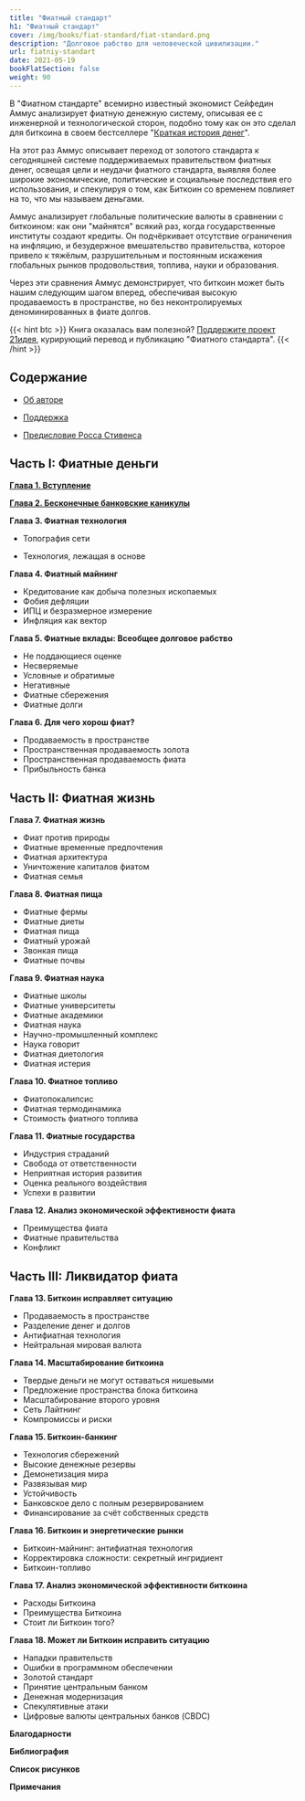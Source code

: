 ```yaml
---
title: "Фиатный стандарт"
h1: "Фиатный стандарт"
cover: /img/books/fiat-standard/fiat-standard.png
description: "Долговое рабство для человеческой цивилизации."
url: fiatniy-standart
date: 2021-05-19
bookFlatSection: false
weight: 90
--- 
```


В "Фиатном стандарте" всемирно известный экономист Сейфедин Аммус анализирует фиатную денежную систему, описывая ее с инженерной и технологической сторон, подобно тому как он это сделал для биткоина в своем бестселлере "[Краткая история денег](/bitcoin-standard/)".

На этот раз Аммус описывает переход от золотого стандарта к сегодняшней системе поддерживаемых правительством фиатных денег, освещая цели и неудачи фиатного стандарта, выявляя более широкие экономические, политические и социальные последствия его использования, и спекулируя о том, как Биткоин со временем повлияет на то, что мы называем деньгами.

Аммус анализирует глобальные политические валюты в сравнении с биткоином: как они "майнятся" всякий раз, когда государственные институты создают кредиты. Он подчёркивает отсутствие ограничения на инфляцию, и безудержное вмешательство правительства, которое привело к тяжёлым, разрушительным и постоянным искажения глобальных рынков продовольствия, топлива, науки и образования.

Через эти сравнения Аммус демонстрирует, что биткоин может быть нашим следующим шагом вперед, обеспечивая высокую продаваемость в пространстве, но без неконтролируемых деноминированных в фиате долгов. 

{{< hint btc >}}
Книга оказалась вам полезной? [Поддержите проект 21идея](/contribute), курирующий перевод и публикацию "Фиатного стандарта".
{{< /hint >}}

## Содержание

- [Об авторе](/fiatniy-standart/support) 

- [Поддержка](/fiatniy-standart/support#поддержка) 

- [Предисловие Росса Стивенса](/fiatniy-standart/foreword)

## Часть I: Фиатные деньги

[__Глава 1. Вступление__](/fiatniy-standart/1)

[__Глава 2. Бесконечные банковские каникулы__](/fiatniy-standart/2)

__Глава 3. Фиатная технология__

- Топография сети

- Технология, лежащая в основе

__Глава 4. Фиатный майнинг__

- Кредитование как добыча полезных ископаемых
- Фобия дефляции
- ИПЦ и безразмерное измерение
- Инфляция как вектор

__Глава 5. Фиатные вклады: Всеобщее долговое рабство__

- Не поддающиеся оценке
- Несверяемые
- Условные и обратимые
- Негативные
- Фиатные сбережения
- Фиатные долги

__Глава 6. Для чего хорош фиат?__

- Продаваемость в пространстве
- Пространственная продаваемость золота
- Пространственная продаваемость фиата
- Прибыльность банка

## Часть II: Фиатная жизнь

__Глава 7. Фиатная жизнь__

- Фиат против природы
- Фиатные временные предпочтения
- Фиатная архитектура 
- Уничтожение капиталов фиатом
- Фиатная семья

__Глава 8. Фиатная пища__

- Фиатные фермы
- Фиатные диеты
- Фиатная пища
- Фиатный урожай
- Звонкая пища
- Фиатные почвы

__Глава 9. Фиатная наука__

- Фиатные школы
- Фиатные университеты
- Фиатные академики
- Фиатная наука
- Научно-промышленный комплекс
- Наука говорит
- Фиатная диетология
- Фиатная истерия

__Глава 10. Фиатное топливо__

- Фиатопокалипсис
- Фиатная термодинамика
- Стоимость фиатного топлива

__Глава 11. Фиатные государства__

- Индустрия страданий
- Свобода от ответственности
- Неприятная история развития
- Оценка реального воздействия
- Успехи в развитии

__Глава 12. Анализ экономической эффективности фиата__

- Преимущества фиата
- Фиатные правительства
- Конфликт

## Часть III: Ликвидатор фиата

__Глава 13. Биткоин исправляет ситуацию__

- Продаваемость в пространстве
- Разделение денег и долгов
- Антифиатная технология
- Нейтральная мировая валюта

__Глава 14. Масштабирование биткоина__

- Твердые деньги не могут оставаться нишевыми
- Предложение пространства блока биткоина
- Масштабирование второго уровня
- Сеть Лайтнинг
- Компромиссы и риски

__Глава 15. Биткоин-банкинг__

- Технология сбережений
- Высокие денежные резервы
- Демонетизация мира
- Развязывая мир
- Устойчивость
- Банковское дело с полным резервированием
- Финансирование за счёт собственных средств

__Глава 16. Биткоин и энергетические рынки__

- Биткоин-майнинг: антифиатная технология
- Корректировка сложности: секретный ингридиент
- Биткоин-топливо

__Глава 17. Анализ экономической эффективности биткоина__

- Расходы Биткоина
- Преимущества Биткоина
- Стоит ли Биткоин того?

__Глава 18. Может ли Биткоин исправить ситуацию__

- Нападки правительств
- Ошибки в программном обеспечении
- Золотой стандарт
- Принятие центральным банком
- Денежная модернизация
- Спекулятивные атаки
- Цифровые валюты центральных банков (CBDC)

__Благодарности__

__Библиография__

__Список рисунков__

__Примечания__

